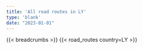 ```yaml
---
title: 'All road routes in LY'
type: 'blank'
date: "2023-01-01"
---
```


{{< breadcrumbs >}}
{{< road_routes country=LY >}}
